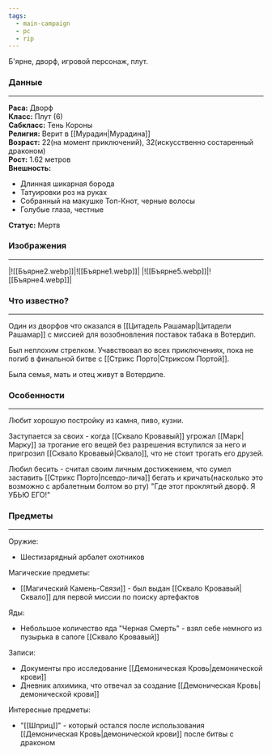 ```yaml
---
tags:
  - main-campaign
  - pc
  - rip
---
```

Б'ярне, дворф, игровой персонаж, плут.

### Данные
---
**Раса:** Дворф  
**Класс:** Плут (6)  
**Сабкласс:** Тень Короны  
**Религия:** Верит в [[Мурадин|Мурадина]]  
**Возраст:** 22(на момент приключений), 32(искусственно состаренный драконом)  
**Рост:** 1.62 метров  
**Внешность:**  

- Длинная шикарная борода  
- Татуировки роз на руках  
- Собранный на макушке Топ-Кнот, черные волосы  
- Голубые глаза, честные  

**Статус:** Мертв  

### Изображения
---
|![[Бъярне2.webp]]|![[Бъярне1.webp]]|
|![[Бъярне5.webp]]|![[Бъярне4.webp]]|


### Что известно?
---
Один из дворфов что оказался в [[Цитадель Рашамар|Цитадели Рашамар]] с миссией для возобновления поставок табака в Вотердип.  

Был неплохим стрелком. Учавствовал во всех приключениях, пока не погиб в финальной битве с [[Стрикс Порто|Стриксом Портой]].  

Была семья, мать и отец живут в Вотердипе.  

### Особенности
---
Любит хорошую постройку из камня, пиво, кузни.  

Заступается за своих - когда [[Сквало Кровавый]] угрожал [[Марк|Марку]] за трогание его вещей без разрешения вступился за него и пригрозил [[Сквало Кровавый|Сквало]], что не стоит трогать его друзей.  

Любил бесить - считал своим личным достижением, что сумел заставить [[Стрикс Порто|псевдо-лича]] бегать и кричать(насколько это возможно с арбалетным болтом во рту) "Где этот проклятый дворф. Я УБЬЮ ЕГО!"  

### Предметы
---
Оружие:  
- Шестизарядный арбалет охотников  

Магические предметы:  
- [[Магический Камень-Связи]] - был выдан [[Сквало Кровавый|Сквало]] для первой миссии по поиску артефактов  

Яды:  
- Небольшое количество яда "Черная Смерть" - взял себе немного из пузырька в сапоге [[Сквало Кровавый]]  

Записи:  
- Документы про исследование [[Демоническая Кровь|демонической крови]]  
- Дневник алхимика, что отвечал за создание [[Демоническая Кровь|демонической крови]]  

Интересные предметы:  
- "[[Шприц]]" - который остался после использования [[Демоническая Кровь|демонической крови]] после битвы с драконом  

